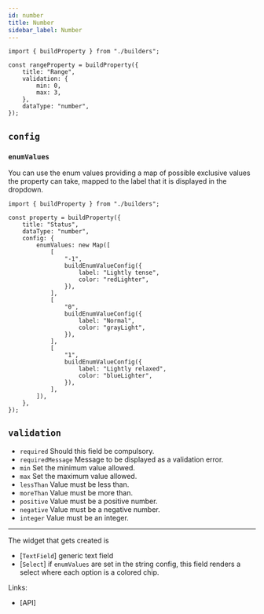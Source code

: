 ```yaml
---
id: number
title: Number
sidebar_label: Number
---
```


```tsx
import { buildProperty } from "./builders";

const rangeProperty = buildProperty({
    title: "Range",
    validation: {
        min: 0,
        max: 3,
    },
    dataType: "number",
});
```

## `config`

### `enumValues`

You can use the enum values providing a map of possible
exclusive values the property can take, mapped to the label that it is
displayed in the dropdown.

```tsx
import { buildProperty } from "./builders";

const property = buildProperty({
    title: "Status",
    dataType: "number",
    config: {
        enumValues: new Map([
            [
                "-1",
                buildEnumValueConfig({
                    label: "Lightly tense",
                    color: "redLighter",
                }),
            ],
            [
                "0",
                buildEnumValueConfig({
                    label: "Normal",
                    color: "grayLight",
                }),
            ],
            [
                "1",
                buildEnumValueConfig({
                    label: "Lightly relaxed",
                    color: "blueLighter",
                }),
            ],
        ]),
    },
});
```

## `validation`

- `required` Should this field be compulsory.
- `requiredMessage` Message to be displayed as a validation error.
- `min` Set the minimum value allowed.
- `max` Set the maximum value allowed.
- `lessThan` Value must be less than.
- `moreThan` Value must be more than.
- `positive` Value must be a positive number.
- `negative` Value must be a negative number.
- `integer` Value must be an integer.

---

The widget that gets created is

- [`TextField`] generic text field
- [`Select`] if `enumValues` are set in the string config, this field renders a select
  where each option is a colored chip.

Links:

- [API]
